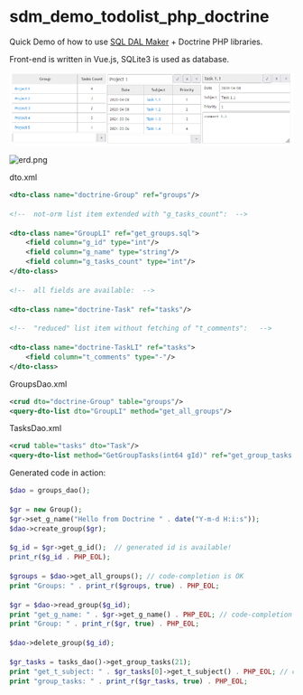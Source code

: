 # sdm_demo_todolist_php_doctrine
Quick Demo of how to use [SQL DAL Maker](https://github.com/panedrone/sqldalmaker) + Doctrine PHP libraries.

Front-end is written in Vue.js, SQLite3 is used as database.

![demo-go.png](demo-go.png)

![erd.png](erd.png)

dto.xml
```xml
<dto-class name="doctrine-Group" ref="groups"/>

<!--  not-orm list item extended with "g_tasks_count":  -->

<dto-class name="GroupLI" ref="get_groups.sql">
    <field column="g_id" type="int"/>
    <field column="g_name" type="string"/>
    <field column="g_tasks_count" type="int"/>
</dto-class>

<!--  all fields are available:  -->

<dto-class name="doctrine-Task" ref="tasks"/>

<!--  "reduced" list item without fetching of "t_comments":   -->

<dto-class name="doctrine-TaskLI" ref="tasks">
    <field column="t_comments" type="-"/>
</dto-class>
```
GroupsDao.xml
```xml
<crud dto="doctrine-Group" table="groups"/>
<query-dto-list dto="GroupLI" method="get_all_groups"/>
```
TasksDao.xml
```xml
<crud table="tasks" dto="Task"/>
<query-dto-list method="GetGroupTasks(int64 gId)" ref="get_group_tasks.sql" dto="TaskLi"/>
```
Generated code in action:
```php
$dao = groups_dao();

$gr = new Group();
$gr->set_g_name("Hello from Doctrine " . date("Y-m-d H:i:s"));
$dao->create_group($gr);

$g_id = $gr->get_g_id();  // generated id is available!
print_r($g_id . PHP_EOL);

$groups = $dao->get_all_groups(); // code-completion is OK
print "Groups: " . print_r($groups, true) . PHP_EOL;

$gr = $dao->read_group($g_id);
print "get_g_name: " . $gr->get_g_name() . PHP_EOL; // code-completion is OK
print "Group: " . print_r($gr, true) . PHP_EOL;

$dao->delete_group($g_id);

$gr_tasks = tasks_dao()->get_group_tasks(21);
print "get_t_subject: " . $gr_tasks[0]->get_t_subject() . PHP_EOL; // code-completion is OK
print "group_tasks: " . print_r($gr_tasks, true) . PHP_EOL;
```